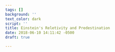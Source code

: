 ```yaml
---
tags: []
background: ''
text_color: dark
script: ''
title: Einstein's Reletivity and Predestination
date: 2018-06-10 14:11:42 -0500
draft: true

---
```



